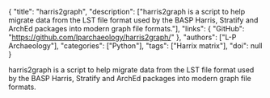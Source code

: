 {
  "title": "harris2graph",
  "description": ["harris2graph is a script to help migrate data from the LST file format used by the BASP Harris, Stratify and ArchEd packages into modern graph file formats."],
  "links": {
    "GitHub": "https://github.com/lparchaeology/harris2graph/"
  },
  "authors": ["L-P Archaeology"],
  "categories": ["Python"],
  "tags": ["Harrix matrix"],
  "doi": null
}

<!-- Generated by csv2md.R – do not edit by hand -->

harris2graph is a script to help migrate data from the LST file format used by the BASP Harris, Stratify and ArchEd packages into modern graph file formats.